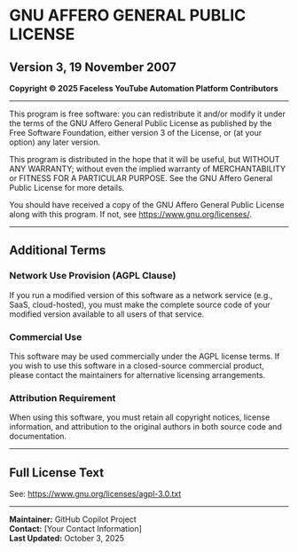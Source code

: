 # GNU AFFERO GENERAL PUBLIC LICENSE

## Version 3, 19 November 2007

**Copyright © 2025 Faceless YouTube Automation Platform Contributors**

---

This program is free software: you can redistribute it and/or modify it under the terms of the GNU Affero General Public License as published by the Free Software Foundation, either version 3 of the License, or (at your option) any later version.

This program is distributed in the hope that it will be useful, but WITHOUT ANY WARRANTY; without even the implied warranty of MERCHANTABILITY or FITNESS FOR A PARTICULAR PURPOSE. See the GNU Affero General Public License for more details.

You should have received a copy of the GNU Affero General Public License along with this program. If not, see <https://www.gnu.org/licenses/>.

---

## Additional Terms

### Network Use Provision (AGPL Clause)

If you run a modified version of this software as a network service (e.g., SaaS, cloud-hosted), you must make the complete source code of your modified version available to all users of that service.

### Commercial Use

This software may be used commercially under the AGPL license terms. If you wish to use this software in a closed-source commercial product, please contact the maintainers for alternative licensing arrangements.

### Attribution Requirement

When using this software, you must retain all copyright notices, license information, and attribution to the original authors in both source code and documentation.

---

## Full License Text

See: https://www.gnu.org/licenses/agpl-3.0.txt

---

**Maintainer:** GitHub Copilot Project  
**Contact:** [Your Contact Information]  
**Last Updated:** October 3, 2025
